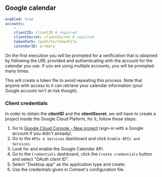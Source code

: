 ## Google calendar

```yml
enabled: true
accounts:
	-
	clientID: clientID # required
	clientSecret: clientSecret # required
	tokenPath: /path/to/tokenFile
	calendarID: primary
```

On the first execution you will be prompted for a verification that is obtained by following the URL provided and authenticating with the account for the calendar you use. If you are using multiple accounts, you will be prompted many times.

This will create a token file to avoid repeating this process. Note that anyone with access to it can retrieve your calendar information (your Google account isn't at risk though).

### Client credentials

In order to obtain the **clientID** and the **clientSecret**, we will have to create a project inside the Google Cloud Plaform, for it, follow these steps:

1. Go to [Google Cloud Console - New project](https://console.cloud.google.com/projectcreate) (sign-in with a Google account if you didn't already).
2. Go to the `APIs & Services` dashboard and click `Enable APIs and Services`.
3. Look for and enable the Google Calendar API.
4. Go to the `Credentials` dashboard, click the `Create credentials` button and select *"OAuth client ID"*.
5. Select "Desktop app" as the application type and create.
6. Use the credentials given in Comeet's configuration file.
